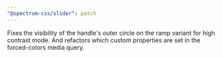 ```yaml
---
"@spectrum-css/slider": patch
---
```


Fixes the visibility of the handle's outer circle on the ramp variant for high contrast mode. And refactors which custom properties are set in the forced-colors media query.

